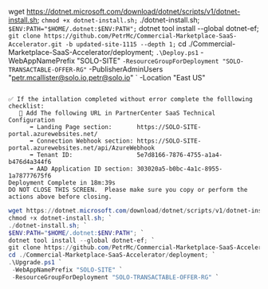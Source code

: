 wget https://dotnet.microsoft.com/download/dotnet/scripts/v1/dotnet-install.sh; `
chmod +x dotnet-install.sh; `
./dotnet-install.sh; `
$ENV:PATH="$HOME/.dotnet:$ENV:PATH"; `
dotnet tool install --global dotnet-ef; `
git clone https://github.com/PetrMc/Commercial-Marketplace-SaaS-Accelerator.git -b updated-site-1115 --depth 1; `
cd ./Commercial-Marketplace-SaaS-Accelerator/deployment; `
.\Deploy.ps1 `
 -WebAppNamePrefix "SOLO-SITE" `
 -ResourceGroupForDeployment "SOLO-TRANSACTABLE-OFFER-RG" `
 -PublisherAdminUsers "petr.mcallister@solo.io,petr@solo.io" `
 -Location "East US" 

```output

✅ If the intallation completed without error complete the folllowing checklist:
   🔵 Add The following URL in PartnerCenter SaaS Technical Configuration
      ➡️ Landing Page section:       https://SOLO-SITE-portal.azurewebsites.net/
      ➡️ Connection Webhook section: https://SOLO-SITE-portal.azurewebsites.net/api/AzureWebhook
      ➡️ Tenant ID:                  5e7d8166-7876-4755-a1a4-b476d4a344f6
      ➡️ AAD Application ID section: 303020a5-b0bc-4a1c-8955-1a78777675f6
Deployment Complete in 18m:39s
DO NOT CLOSE THIS SCREEN.  Please make sure you copy or perform the actions above before closing.
```

``` powershell
wget https://dotnet.microsoft.com/download/dotnet/scripts/v1/dotnet-install.sh; `
chmod +x dotnet-install.sh; `
./dotnet-install.sh; `
$ENV:PATH="$HOME/.dotnet:$ENV:PATH"; `
dotnet tool install --global dotnet-ef; `
git clone https://github.com/PetrMc/Commercial-Marketplace-SaaS-Accelerator.git -b updated-site-1115 --depth 1; `
cd ./Commercial-Marketplace-SaaS-Accelerator/deployment; `
.\Upgrade.ps1 `
 -WebAppNamePrefix "SOLO-SITE" `
 -ResourceGroupForDeployment "SOLO-TRANSACTABLE-OFFER-RG" `
 ```